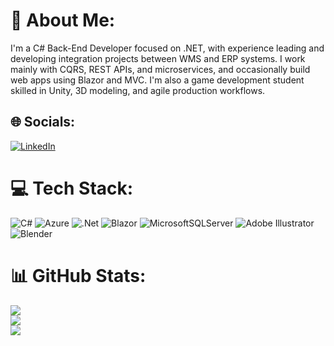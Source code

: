 # 💫 About Me:
I'm a C# Back-End Developer focused on .NET, with experience leading and developing integration projects between WMS and ERP systems. I work mainly with CQRS, REST APIs, and microservices, and occasionally build web apps using Blazor and MVC. I'm also a game development student skilled in Unity, 3D modeling, and agile production workflows.


## 🌐 Socials:
[![LinkedIn](https://img.shields.io/badge/LinkedIn-%230077B5.svg?logo=linkedin&logoColor=white)](https://linkedin.com/in/https://www.linkedin.com/in/facundo-shlamovitz/) 

# 💻 Tech Stack:
![C#](https://img.shields.io/badge/c%23-%23239120.svg?style=for-the-badge&logo=csharp&logoColor=white) ![Azure](https://img.shields.io/badge/azure-%230072C6.svg?style=for-the-badge&logo=microsoftazure&logoColor=white) ![.Net](https://img.shields.io/badge/.NET-5C2D91?style=for-the-badge&logo=.net&logoColor=white) ![Blazor](https://img.shields.io/badge/blazor-%235C2D91.svg?style=for-the-badge&logo=blazor&logoColor=white) ![MicrosoftSQLServer](https://img.shields.io/badge/Microsoft%20SQL%20Server-CC2927?style=for-the-badge&logo=microsoft%20sql%20server&logoColor=white) ![Adobe Illustrator](https://img.shields.io/badge/adobe%20illustrator-%23FF9A00.svg?style=for-the-badge&logo=adobe%20illustrator&logoColor=white) ![Blender](https://img.shields.io/badge/blender-%23F5792A.svg?style=for-the-badge&logo=blender&logoColor=white)
# 📊 GitHub Stats:
![](https://github-readme-stats.vercel.app/api?username=Facu-SH&theme=dark&hide_border=false&include_all_commits=true&count_private=false)<br/>
![](https://nirzak-streak-stats.vercel.app/?user=Facu-SH&theme=dark&hide_border=false)<br/>
![](https://github-readme-stats.vercel.app/api/top-langs/?username=Facu-SH&theme=dark&hide_border=false&include_all_commits=true&count_private=false&layout=compact)
